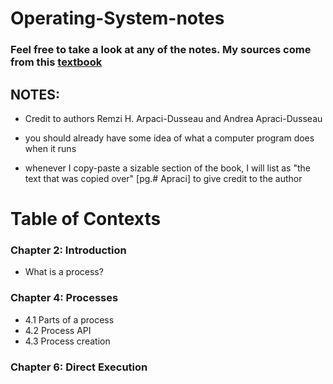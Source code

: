 # Operating-System-notes

### Feel free to take a look at any of the notes. My sources come from this [textbook](https://pages.cs.wisc.edu/~remzi/OSTEP/)

## NOTES:
* Credit to authors Remzi H. Arpaci-Dusseau and Andrea Apraci-Dusseau

* you should already have some idea of what a computer program does when it runs
* whenever I copy-paste a sizable section of the book, I will list as "the text that was copied over" [pg.# Apraci] to give credit to the author 



# Table of Contexts
### Chapter 2: Introduction
* What is a process?


### Chapter 4: Processes
* 4.1 Parts of a process
* 4.2 Process API
* 4.3 Process creation

### Chapter 6: Direct Execution